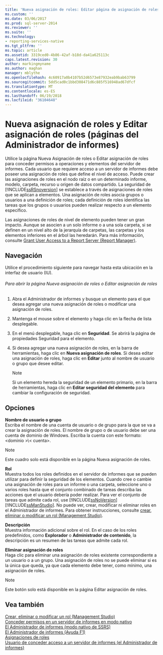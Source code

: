 ```yaml
---
title: 'Nueva asignación de roles: Editar página de asignación de roles (Administrador de informes) | Documentos de Microsoft'
ms.custom: ''
ms.date: 03/06/2017
ms.prod: sql-server-2014
ms.reviewer: ''
ms.suite: ''
ms.technology:
- reporting-services-native
ms.tgt_pltfrm: ''
ms.topic: article
ms.assetid: 3319ced0-4b86-42af-b18d-da41a625113c
caps.latest.revision: 30
author: markingmyname
ms.author: maghan
manager: mblythe
ms.openlocfilehash: 4c60917a0b4107b52d6573e87932eab9bab63799
ms.sourcegitcommit: 5dd5cad0c1bbd308471d6c885f516948ad67dfcf
ms.translationtype: MT
ms.contentlocale: es-ES
ms.lasthandoff: 06/19/2018
ms.locfileid: "36104648"
---
```

# <a name="new-role-assignment-edit-role-assignment-page-report-manager"></a>Nueva asignación de roles y Editar asignación de roles (páginas del Administrador de informes)
  Utilice la página Nueva Asignación de roles o Editar asignación de roles para conceder permisos a operaciones y elementos del servidor de informes. Cada usuario que requiere acceso a un servidor de informes debe poseer una asignación de roles que define el nivel de acceso. Puede crear las asignaciones de roles en el nodo raíz o en un determinado informe, modelo, carpeta, recurso u origen de datos compartido. La seguridad de [!INCLUDE[ssRSnoversion](../includes/ssrsnoversion-md.md)] se establece a través de asignaciones de roles que se aplican a elementos. Una asignación de roles asocia grupos o usuarios a una definición de roles; cada definición de roles identifica las tareas que los grupos o usuarios pueden realizar respecto a un elemento específico.  
  
 Las asignaciones de roles de nivel de elemento pueden tener un gran impacto. Aunque se asocien a un solo informe o a una sola carpeta, si se definen en un nivel alto de la jerarquía de carpetas, las carpetas y los elementos inferiores en el árbol las heredarán. Para más información, consulte [Grant User Access to a Report Server &#40;Report Manager&#41;](security/grant-user-access-to-a-report-server.md).  
  
## <a name="navigation"></a>Navegación  
 Utilice el procedimiento siguiente para navegar hasta esta ubicación en la interfaz de usuario (IU).  
  
###### <a name="to-open-the-new-role-assignment-or-edit-role-assignment-page"></a>Para abrir la página Nueva asignación de roles o Editar asignación de roles  
  
1.  Abra el Administrador de informes y busque un elemento para el que desea agregar una nueva asignación de roles o modificar una asignación de roles.  
  
2.  Mantenga el mouse sobre el elemento y haga clic en la flecha de lista desplegable.  
  
3.  En el menú desplegable, haga clic en **Seguridad**. Se abrirá la página de propiedades Seguridad para el elemento.  
  
4.  Si desea agregar una nueva asignación de roles, en la barra de herramientas, haga clic en **Nueva asignación de roles**. Si desea editar una asignación de roles, haga clic en **Editar** junto al nombre de usuario o grupo que desee editar.  
  
    > [!NOTE]  
    >  Si un elemento hereda la seguridad de un elemento primario, en la barra de herramientas, haga clic en **Editar seguridad del elemento** para cambiar la configuración de seguridad.  
  
## <a name="options"></a>Opciones  
 **Nombre de usuario o grupo**  
 Escriba el nombre de una cuenta de usuario o de grupo para la que se va a crear la asignación de roles. El nombre de grupo o de usuario debe ser una cuenta de dominio de Windows. Escriba la cuenta con este formato: \<dominio >\\< cuenta\>.  
  
> [!NOTE]  
>  Este cuadro solo está disponible en la página Nueva asignación de roles.  
  
 **Rol**  
 Muestra todos los roles definidos en el servidor de informes que se pueden utilizar para definir la seguridad de los elementos. Cuando cree o cambie una asignación de roles para un informe o una carpeta, seleccione uno o varios roles hasta que el conjunto combinado de tareas describa las acciones que el usuario debería poder realizar. Para ver el conjunto de tareas que admite cada rol, use [!INCLUDE[ssNoVersion](../includes/ssnoversion-md.md)] [!INCLUDE[ssManStudio](../includes/ssmanstudio-md.md)]. No puede ver, crear, modificar ni eliminar roles en el Administrador de informes. Para obtener instrucciones, consulte [crear, eliminar o modificar un rol &#40;Management Studio&#41;](security/role-definitions-create-delete-or-modify.md).  
  
 **Descripción**  
 Muestra información adicional sobre el rol. En el caso de los roles predefinidos, como **Explorador** o **Administrador de contenido**, la descripción es un resumen de las tareas que admite cada rol.  
  
 **Eliminar asignación de roles**  
 Haga clic para eliminar una asignación de roles existente correspondiente a un usuario o a un grupo. Una asignación de roles no se puede eliminar si es la única que queda, ya que cada elemento debe tener, como mínimo, una asignación de roles.  
  
> [!NOTE]  
>  Este botón solo está disponible en la página Editar asignación de roles.  
  
## <a name="see-also"></a>Vea también  
 [Crear, eliminar o modificar un rol &#40;Management Studio&#41;](security/role-definitions-create-delete-or-modify.md)   
 [Conceder permisos en un servidor de informes en modo nativo](security/granting-permissions-on-a-native-mode-report-server.md)   
 [El Administrador de informes &#40;modo nativo de SSRS&#41;](../../2014/reporting-services/report-manager-ssrs-native-mode.md)   
 [El Administrador de informes (Ayuda F1)](../../2014/reporting-services/report-manager-f1-help.md)   
 [Asignaciones de roles](security/role-assignments.md)   
 [Usuario de conceder acceso a un servidor de informes &#40;el Administrador de informes&#41;](security/grant-user-access-to-a-report-server.md)  
  
  